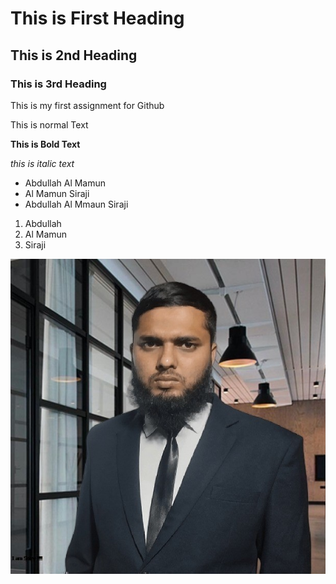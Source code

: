 <html>
 <title> This is my Github Assignment </title>
<h1> This is First Heading </h1>
<h2> This is 2nd Heading </h2>
<h3> This is 3rd Heading </h3>
 <body> 
  <p> This is my first assignment for Github </p>
 </body>
</html>
This is normal Text

**This is Bold Text**

_this is italic text_
- Abdullah Al Mamun
- Al Mamun Siraji
- Abdullah Al Mmaun Siraji

1. Abdullah 
2. Al Mamun
3. Siraji
 
 ![Abdullah Al Mamun Siraji](images/AbdullahAlMamunSiraji.jpg)
